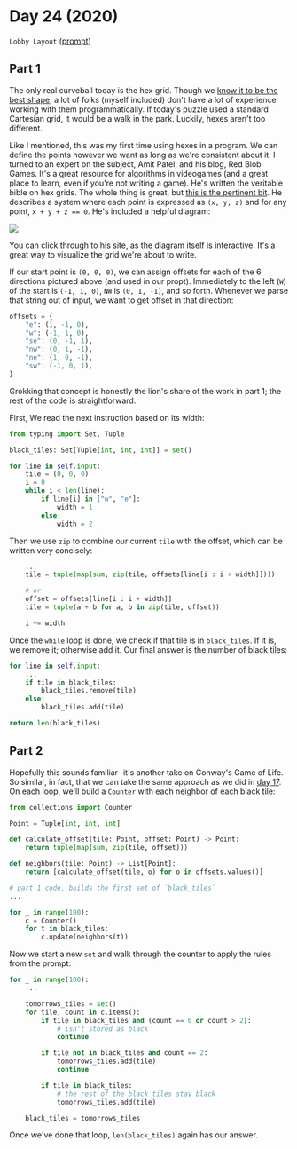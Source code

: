 # Day 24 (2020)

`Lobby Layout` ([prompt](https://adventofcode.com/2020/day/24))

## Part 1

The only real curveball today is the hex grid. Though we [know it to be the best shape](https://www.youtube.com/watch?v=thOifuHs6eY), a lot of folks (myself included) don't have a lot of experience working with them programmatically. If today's puzzle used a standard Cartesian grid, it would be a walk in the park. Luckily, hexes aren't too different.

Like I mentioned, this was my first time using hexes in a program. We can define the points however we want as long as we're consistent about it. I turned to an expert on the subject, Amit Patel, and his blog, Red Blob Games. It's a great resource for algorithms in videogames (and a great place to learn, even if you're not writing a game). He's written the veritable bible on hex grids. The whole thing is great, but [this is the pertinent bit](https://www.redblobgames.com/grids/hexagons/#coordinates-cube). He describes a system where each point is expressed as `(x, y, z)` and for any point, `x + y + z == 0`. He's included a helpful diagram:

[![](https://cdn.zappy.app/cf7adabc866493c42ddd7ac9ef221ee9.png)](https://www.redblobgames.com/grids/hexagons/#coordinates-cube)

You can click through to his site, as the diagram itself is interactive. It's a great way to visualize the grid we're about to write.

If our start point is `(0, 0, 0)`, we can assign offsets for each of the 6 directions pictured above (and used in our propt). Immediately to the left (`W`) of the start is `(-1, 1, 0)`, `NW` is `(0, 1, -1)`, and so forth. Whenever we parse that string out of input, we want to get offset in that direction:

```py
offsets = {
    "e": (1, -1, 0),
    "w": (-1, 1, 0),
    "se": (0, -1, 1),
    "nw": (0, 1, -1),
    "ne": (1, 0, -1),
    "sw": (-1, 0, 1),
}
```

Grokking that concept is honestly the lion's share of the work in part 1; the rest of the code is straightforward.

First, We read the next instruction based on its width:

```py
from typing import Set, Tuple

black_tiles: Set[Tuple[int, int, int]] = set()

for line in self.input:
    tile = (0, 0, 0)
    i = 0
    while i < len(line):
        if line[i] in ["w", "e"]:
            width = 1
        else:
            width = 2
```

Then we use `zip` to combine our current `tile` with the offset, which can be written very concisely:

```py
    ...
    tile = tuple(map(sum, zip(tile, offsets[line[i : i + width]])))

    # or
    offset = offsets[line[i : i + width]]
    tile = tuple(a + b for a, b in zip(tile, offset))

    i += width
```

Once the `while` loop is done, we check if that tile is in `black_tiles`. If it is, we remove it; otherwise add it. Our final answer is the number of black tiles:

```py
for line in self.input:
    ...
    if tile in black_tiles:
        black_tiles.remove(tile)
    else:
        black_tiles.add(tile)

return len(black_tiles)
```

## Part 2

Hopefully this sounds familiar- it's another take on Conway's Game of Life. So similar, in fact, that we can take the same approach as we did in [day 17](https://github.com/xavdid/advent-of-code/blob/main/solutions/2020/day_17/README.md#part-2). On each loop, we'll build a `Counter` with each neighbor of each black tile:

```py
from collections import Counter

Point = Tuple[int, int, int]

def calculate_offset(tile: Point, offset: Point) -> Point:
    return tuple(map(sum, zip(tile, offset)))

def neighbors(tile: Point) -> List[Point]:
    return [calculate_offset(tile, o) for o in offsets.values()]

# part 1 code, builds the first set of `black_tiles`
...

for _ in range(100):
    c = Counter()
    for t in black_tiles:
        c.update(neighbors(t))
```

Now we start a new `set` and walk through the counter to apply the rules from the prompt:

```py
for _ in range(100):
    ...

    tomorrows_tiles = set()
    for tile, count in c.items():
        if tile in black_tiles and (count == 0 or count > 2):
            # isn't stored as black
            continue

        if tile not in black_tiles and count == 2:
            tomorrows_tiles.add(tile)
            continue

        if tile in black_tiles:
            # the rest of the black tiles stay black
            tomorrows_tiles.add(tile)

    black_tiles = tomorrows_tiles
```

Once we've done that loop, `len(black_tiles)` again has our answer.
